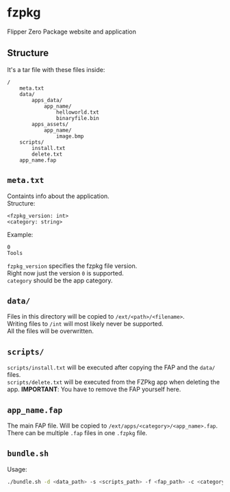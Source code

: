 # fzpkg
Flipper Zero Package website and application

## Structure
It's a tar file with these files inside:
```
/
    meta.txt
    data/
        apps_data/
            app_name/
                helloworld.txt
                binaryfile.bin
        apps_assets/
            app_name/
                image.bmp
    scripts/
        install.txt
        delete.txt
    app_name.fap
```

## `meta.txt`
Containts info about the application.\
Structure:
```
<fzpkg_version: int>
<category: string>
```
Example:
```
0
Tools
```
`fzpkg_version` specifies the fzpkg file version.\
Right now just the version `0` is supported.\
`category` should be the app category.

## `data/`
Files in this directory will be copied to `/ext/<path>/<filename>`.\
Writing files to `/int` will most likely never be supported.\
All the files will be overwritten.

## `scripts/`
`scripts/install.txt` will be executed after copying the FAP and the `data/` files.\
`scripts/delete.txt` will be executed from the FZPkg app when deleting the app. **IMPORTANT**: You have to remove the FAP yourself here.

## `app_name.fap`
The main FAP file. Will be copied to `/ext/apps/<category>/<app_name>.fap`.
There can be multiple `.fap` files in one `.fzpkg` file.

## `bundle.sh`
Usage:
```sh
./bundle.sh -d <data_path> -s <scripts_path> -f <fap_path> -c <category_name>
```